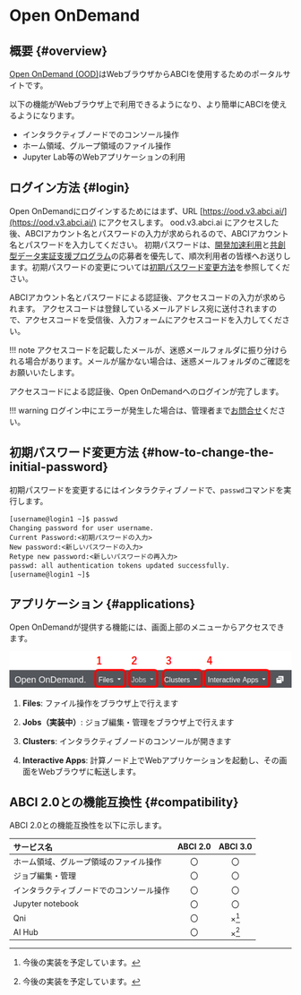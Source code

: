# Open OnDemand

## 概要 {#overview}

[Open OnDemand (OOD)](https://openondemand.org/)はWebブラウザからABCIを使用するためのポータルサイトです。

以下の機能がWebブラウザ上で利用できるようになり、より簡単にABCIを使えるようになります。

- インタラクティブノードでのコンソール操作
- ホーム領域、グループ領域のファイル操作
- Jupyter Lab等のWebアプリケーションの利用


## ログイン方法 {#login}

Open OnDemandにログインするためにはまず、URL [https://ood.v3.abci.ai/](https://ood.v3.abci.ai/) にアクセスします。
ood.v3.abci.ai にアクセスした後、ABCIアカウント名とパスワードの入力が求められるので、ABCIアカウント名とパスワードを入力してください。
初期パスワードは、[開発加速利用](https://abci.ai/news/2024/10/15/ja_abci3.0_accelerated_use.html)と[共創型データ実証支援プログラム](https://abci.ai/ja/data_poc_support/)の応募者を優先して、順次利用者の皆様へお送りします。初期パスワードの変更については[初期パスワード変更方法](#how-to-change-the-initial-password)を参照してください。

ABCIアカウント名とパスワードによる認証後、アクセスコードの入力が求められます。
アクセスコードは登録しているメールアドレス宛に送付されますので、アクセスコードを受信後、入力フォームにアクセスコードを入力してください。

!!! note
    アクセスコードを記載したメールが、迷惑メールフォルダに振り分けられる場合があります。メールが届かない場合は、迷惑メールフォルダのご確認をお願いいたします。

アクセスコードによる認証後、Open OnDemandへのログインが完了します。

!!! warning
    ログイン中にエラーが発生した場合は、管理者まで[お問合せ](../contact.md)ください。


## 初期パスワード変更方法 {#how-to-change-the-initial-password}

初期パスワードを変更するにはインタラクティブノードで、`passwd`コマンドを実行します。

```
[username@login1 ~]$ passwd
Changing password for user username.
Current Password:<初期パスワードの入力>
New password:<新しいパスワードの入力>
Retype new password:<新しいパスワードの再入力>
passwd: all authentication tokens updated successfully.
[username@login1 ~]$
```


## アプリケーション {#applications}

Open OnDemandが提供する機能には、画面上部のメニューからアクセスできます。

[![Open OnDemand Application Menu](ood-menu.png)](ood-menu.png)

1. **Files**: ファイル操作をブラウザ上で行えます

2. **Jobs（実装中）**: ジョブ編集・管理をブラウザ上で行えます

3. **Clusters**: インタラクティブノードのコンソールが開きます

4. **Interactive Apps**: 計算ノード上でWebアプリケーションを起動し、その画面をWebブラウザに転送します。

<!--5. **AI Hub**: AI HubはABCI上で大規模な汎用学習済みモデルの再利用等を行うためのツールやサービス群です。AI Hubを構成する機能の1つである、MLflow Tracking Serverのデプロイを管理するアプリケーションを提供します。-->


## ABCI 2.0との機能互換性 {#compatibility}

ABCI 2.0との機能互換性を以下に示します。

| サービス名 | ABCI 2.0 | ABCI 3.0 | 
|:--|:---:|:---:|
| ホーム領域、グループ領域のファイル操作 | 〇 | 〇 | 
| ジョブ編集・管理 | 〇 | 〇 | 
| インタラクティブノードでのコンソール操作 | 〇 | 〇 | 
| Jupyter notebook | 〇 | 〇 | 
| Qni | 〇 | ×[^1] | 
| AI Hub | 〇 | ×[^1] | 

[^1]: 今後の実装を予定しています。